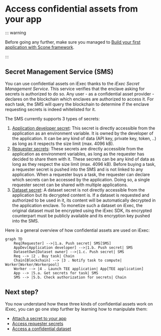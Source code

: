 # Access confidential assets from your app

::: warning

Before going any further, make sure you managed to
[Build your first application with Scone framework](create-your-first-sgx-app.md).

:::

## Secret Management Service (SMS)

You can use confidential assets on iExec thanks to the _iExec Secret Management
Service_. This service verifies that the enclave asking for secrets is
authorized to do so. Any user - as a confidential asset provider - declares on
the blockchain which enclaves are authorized to access it. For each task, the
SMS will query the blockchain to determine if the enclave requesting secrets is
indeed whitelisted for it.

The SMS currently supports 3 types of secrets:

1. [Application developer secret](/guides/build-iapp/build-&-deploy#application-developer-secret):
   This secret is directly accessible from the application as an environment
   variable. It is owned by the developer of the application. It can be any kind
   of data (API key, private key, token, ..) as long as it respects the size
   limit (max. 4096 kB).
2. [Requester secrets](/guides/build-iapp/inputs-and-outputs#access-requester-secrets):
   These secrets are directly accessible from the application as environment
   variables, as long as the requester has decided to share them with it. These
   secrets can be any kind of data as long as they respect the size limit (max.
   4096 kB). Before buying a task, a requester secret is pushed into the SMS and
   is not linked to any application. When a requester buys a task, the requester
   can declare which secrets can be accessed by the application. Doing so, a
   single requester secret can be shared with multiple applications.
3. [Dataset secret](sgx-encrypted-dataset.md): A dataset secret is not directly
   accessible from the application but its decrypted content is. If a dataset is
   requested and authorized to be used in it, its content will be automatically
   decrypted in the application enclave. To monetize such a dataset on iExec,
   the original dataset must be encrypted using the iExec SDK, its encrypted
   counterpart must be publicly available and its encryption key pushed into the
   SMS.

Here is a general overview of how confidential assets are used on iExec:

```mermaid
graph TD
    Req[Requester] -->|1.a. Push secret| SMS[SMS]
    AppDev[Application developer] -->|1.b. Push secret| SMS
    DatasetOwn[Dataset owner] -->|1.c. Push secret| SMS
    Req --> |2 . Buy task| Chain
    Chain[Blockchain] --> |3 . Notify task to compute| Worker[Worker/Workerpool]
    Worker --> |4 . Launch TEE application| App[TEE application]
    App --> |5.a. Get secrets for task| SMS
    SMS --> |5.b. Check authorization for secrets| Chain
```

## Next step?

You now understand how these three kinds of confidential assets work on iExec,
you can go one step further by learning how to manipulate them:

- [Attach a secret to your app](/guides/build-iapp/build-&-deploy#application-developer-secret)
- [Access requester secrets](/guides/build-iapp/inputs-and-outputs#access-requester-secrets)
- [Access a confidential dataset](sgx-encrypted-dataset.md)
